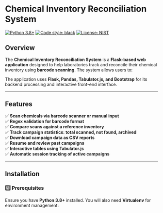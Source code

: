 # Chemical Inventory Reconciliation System
[![Python 3.8+](https://img.shields.io/badge/python-3.8+-blue.svg)](https://www.python.org/downloads/)
[![Code style: black](https://img.shields.io/badge/code%20style-black-000000.svg)](https://github.com/psf/black)
[![License: NIST](https://img.shields.io/badge/License-NIST-blue.svg)](LICENSE)

## Overview

The **Chemical Inventory Reconciliation System** is a **Flask-based web application** designed to help laboratories track and reconcile their chemical inventory using **barcode scanning**. The system allows users to:


The application uses **Flask, Pandas, Tabulator.js, and Bootstrap** for its backend processing and interactive front-end interface.

---

## Features

✅ **Scan chemicals via barcode scanner or manual input**  
✅ **Regex validation for barcode format**  
✅ **Compare scans against a reference inventory**  
✅ **Track campaign statistics: total scanned, not found, archived**  
✅ **Download campaign data as CSV reports**  
✅ **Resume and review past campaigns**  
✅ **Interactive tables using Tabulator.js**  
✅ **Automatic session tracking of active campaigns**  

---

## Installation

### 1️⃣ Prerequisites

Ensure you have **Python 3.8+** installed. You will also need **Virtualenv** for environment management:
